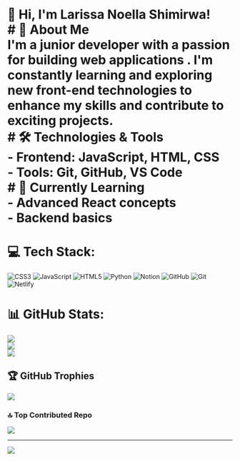 # 👋 Hi, I'm Larissa Noella Shimirwa!<br># 🚀 About Me<br>I'm a junior developer with a passion for building web applications . I'm constantly learning and exploring new front-end technologies to enhance my skills and contribute to exciting projects.<br># 🛠️ Technologies & Tools<br>- Frontend: JavaScript, HTML, CSS<br>- Tools: Git, GitHub, VS Code<br># 🌱 Currently Learning<br>- Advanced React concepts<br>- Backend basics


# 💻 Tech Stack:
![CSS3](https://img.shields.io/badge/css3-%231572B6.svg?style=for-the-badge&logo=css3&logoColor=white) ![JavaScript](https://img.shields.io/badge/javascript-%23323330.svg?style=for-the-badge&logo=javascript&logoColor=%23F7DF1E) ![HTML5](https://img.shields.io/badge/html5-%23E34F26.svg?style=for-the-badge&logo=html5&logoColor=white) ![Python](https://img.shields.io/badge/python-3670A0?style=for-the-badge&logo=python&logoColor=ffdd54) ![Notion](https://img.shields.io/badge/Notion-%23000000.svg?style=for-the-badge&logo=notion&logoColor=white) ![GitHub](https://img.shields.io/badge/github-%23121011.svg?style=for-the-badge&logo=github&logoColor=white) ![Git](https://img.shields.io/badge/git-%23F05033.svg?style=for-the-badge&logo=git&logoColor=white) ![Netlify](https://img.shields.io/badge/netlify-%23000000.svg?style=for-the-badge&logo=netlify&logoColor=#00C7B7)
# 📊 GitHub Stats:
![](https://github-readme-stats.vercel.app/api?username=larissanoella-05&theme=default&hide_border=false&include_all_commits=true&count_private=true)<br/>
![](https://github-readme-streak-stats.herokuapp.com/?user=larissanoella-05&theme=default&hide_border=false)<br/>
![](https://github-readme-stats.vercel.app/api/top-langs/?username=larissanoella-05&theme=default&hide_border=false&include_all_commits=true&count_private=true&layout=compact)

## 🏆 GitHub Trophies
![](https://github-profile-trophy.vercel.app/?username=larissanoella-05&theme=radical&no-frame=true&no-bg=false&margin-w=4)

### 🔝 Top Contributed Repo
![](https://github-contributor-stats.vercel.app/api?username=larissanoella-05&limit=5&theme=default&combine_all_yearly_contributions=true)

---
[![](https://visitcount.itsvg.in/api?id=larissanoella-05&icon=0&color=0)](https://visitcount.itsvg.in)

<!-- Proudly created with GPRM ( https://gprm.itsvg.in ) -->

